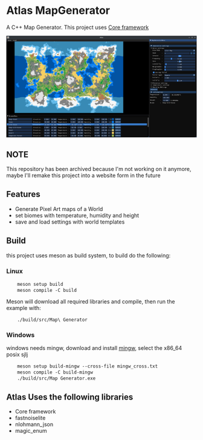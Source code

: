 # Atlas MapGenerator
A C++ Map Generator.
This project uses [Core framework](https://github.com/izkeas/Core) 

![Map generator Image](./MapGenerator.png "Map Generator Image")

## NOTE
This repository has been archived because I'm not working on it anymore, maybe I'll remake this project into a website form in the future

## Features
- Generate Pixel Art maps of a World
- set biomes with temperature, humidity and height
- save and load settings with world templates

## Build
this project uses meson as build system, to build do the following:

### Linux

        meson setup build
        meson compile -C build

Meson will download all required libraries and compile, then run the example with:

        ./build/src/Map\ Generator

### Windows

windows needs mingw, download and install [mingw](https://github.com/niXman/mingw-builds-binaries/releases), select the x86_64 posix sjlj

        meson setup build-mingw --cross-file mingw_cross.txt
        meson compile -C build-mingw
        ./build/src/Map Generator.exe

## Atlas Uses the following libraries
- Core framework
- fastnoiselite
- nlohmann_json
- magic_enum
